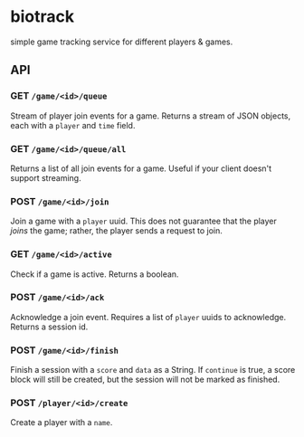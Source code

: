 # biotrack

simple game tracking service for different players & games.

## API

### GET `/game/<id>/queue`

Stream of player join events for a game. Returns a stream of JSON objects,
each with a `player` and `time` field.

### GET `/game/<id>/queue/all`

Returns a list of all join events for a game. Useful if your
client doesn't support streaming.

### POST `/game/<id>/join`

Join a game with a `player` uuid.
This does not guarantee that the player _joins_ the game;
rather, the player sends a request to join.

### GET `/game/<id>/active`

Check if a game is active. Returns a boolean.

### POST `/game/<id>/ack`

Acknowledge a join event. Requires a list of `player` uuids to acknowledge.
Returns a session id.

### POST `/game/<id>/finish`

Finish a session with a `score` and `data` as a String.
If `continue` is true, a score block will still be created,
but the session will not be marked as finished.

### POST `/player/<id>/create`

Create a player with a `name`.
